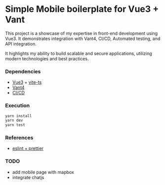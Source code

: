 # Simple Mobile boilerplate for Vue3 + Vant

This project is a showcase of my expertise in front-end development using Vue3. It demonstrates integration with Vant4, CI/CD, Automated testing, and API integration.

It highlights my ability to build scalable and secure applications, utilizing modern technologies and best practices.

### Dependencies

- [Vue3](https://vuejs.org/) + [vite-ts](https://vitejs.dev/guide/)
- [Vant4](https://vant-ui.github.io/vant/#/en-US)
- [CI/CD](https://github.com/features/actions)

### Execution

```bash
yarn install
yarn dev
yarn test
```

### References

- [eslint + prettier](https://miyauchi.dev/posts/vite-vue3-typescript/)

### TODO

- add mobile page with mapbox
- integrate chatjs
